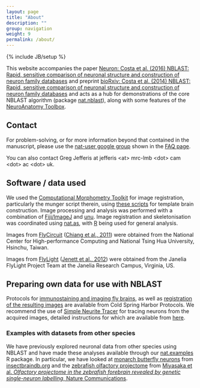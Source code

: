 ```yaml
---
layout: page
title: "About"
description: ""
group: navigation
weight: 9
permalink: /about/
---
```

{% include JB/setup %}

This website accompanies the paper [Neuron: Costa et al. (2016) NBLAST: Rapid, sensitive comparison of neuronal structure and construction of neuron family databases](http://dx.doi.org/10.1016/j.neuron.2016.06.012) and preprint [bioRxiv: Costa et al. (2014) NBLAST: Rapid, sensitive comparison of neuronal structure and construction of neuron family databases](http://dx.doi.org/10.1101/006346) and acts as a hub for demonstrations of the core NBLAST algorithm (package [nat.nblast](https://github.com/jefferislab/nat.nblast)), along with some features of the [NeuroAnatomy Toolbox](https://github.com/jefferis/nat).

## Contact
For problem-solving, or for more information beyond that contained in the manuscript, please use the [nat-user google group](https://groups.google.com/forum/#!forum/nat-user) shown in the [FAQ page](../faq).

You can also contact Greg Jefferis at jefferis \<at\> mrc-lmb \<dot\> cam \<dot\> ac \<dot\> uk.


## Software / data used
We used the [Computational Morphometry Toolkit](http://www.nitrc.org/projects/cmtk) for image registration, particularly the munger script therein, using [these scripts](https://github.com/jefferis/MakeAverageBrain) for template brain construction. 
Image processing and analysis was performed with a combination of [Fiji/ImageJ](http://fiji.sc) and [unu](http://teem.sourceforge.net/unrrdu/).
Image registration and skeletonisation was coordinated using [nat.as](https://github.com/jefferis/nat.as), with [R](http://www.r-project.org/) being used for general analysis.

Images from [FlyCircuit](http://flycircuit.tw) ([Chiang et al., 2011](http://dx.doi.org/10.1016/j.cub.2010.11.056)) were obtained from the National Center for High-performance Computing and National Tsing Hua University, Hsinchu, Taiwan. 

Images from [FlyLight](http://flweb.janelia.org/cgi-bin/flew.cgi) ([Jenett et al., 2012](http://dx.doi.org/10.1016/celrep.2012.09.011)) were obtained from the Janelia FlyLight Project Team at the Janelia Research Campus, Virginia, US.


## Preparing own data for use with NBLAST
Protocols for [immunostaining and imaging fly brains](http://cshprotocols.cshlp.org/content/2013/4/pdb.prot071720.full), as well as [registration of the resulting images](http://cshprotocols.cshlp.org/content/2013/4/pdb.prot071738.full) are available from Cold Spring Harbor Protocols.
We recommend the use of [Simple Neurite Tracer](http://fiji.sc/Simple_Neurite_Tracer) for tracing neurons from the acquired images, detailed instructions for which are available from [here](http://fiji.sc/Simple_Neurite_Tracer:_Step-By-Step_Instructions).

### Examples with datasets from other species
We have previously explored neuronal data from other species using NBLAST and have made these analyses available through our [nat.examples](https://github.com/jefferis/nat.examples) R package.
In particular, we have looked at [monarch butterfly neurons](https://github.com/jefferis/nat.examples/tree/master/07-insectbraindb) from [insectbraindb.org](http://insectbraindb.org) and the [zebrafish olfactory projectome](https://github.com/jefferis/nat.examples/tree/master/05-miyasaka2014) from [Miyasaka et al. _Olfactory projectome in the zebrafish forebrain revealed by genetic single-neuron labelling_, Nature Communications](http://dx.doi.org/10.1038/ncomms4639).
